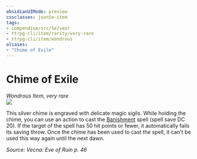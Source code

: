 ```yaml
---
obsidianUIMode: preview
cssclasses: json5e-item
tags:
- compendium/src/5e/veor
- ttrpg-cli/item/rarity/very-rare
- ttrpg-cli/item/wondrous
aliases: 
- "Chime of Exile"
---
```

# Chime of Exile
*Wondrous Item, very rare*  
![](/3-Mechanics/CLI/items/img/chime-of-exile.webp#right)  


This silver chime is engraved with delicate magic sigils. While holding the chime, you can use an action to cast the [Banishment](/3-Mechanics/CLI/spells/banishment.md) spell (spell save DC 20). If the target of the spell has 50 hit points or fewer, it automatically fails its saving throw. Once the chime has been used to cast the spell, it can't be used this way again until the next dawn.

*Source: Vecna: Eve of Ruin p. 46*